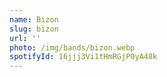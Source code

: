 ```yaml
---
name: Bizon
slug: bizon
url: ''
photo: /img/bands/bizon.webp
spotifyId: 16jjj3Vi1tHmRGjP0yA48k
---
```

